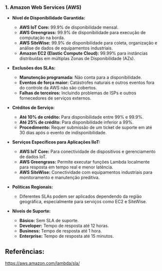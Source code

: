 ### 1. Amazon Web Services (AWS)

- **Nível de Disponibilidade Garantida:**
  - **AWS IoT Core:** 99.9% de disponibilidade mensal.
  - **AWS Greengrass:** 99.9% de disponibilidade para execução de computação na borda.
  - **AWS SiteWise:** 99.9% de disponibilidade para coleta, organização e análise de dados de equipamentos industriais.
  - **Amazon EC2 (Elastic Compute Cloud):** 99.99% para instâncias distribuídas em múltiplas Zonas de Disponibilidade (AZs).

- **Exclusões dos SLAs:**
  - **Manutenção programada:** Não conta para a disponibilidade.
  - **Eventos de força maior:** Catástrofes naturais e outros eventos fora do controle da AWS não são cobertos.
  - **Falhas de terceiros:** Incluindo problemas de ISPs e outros fornecedores de serviços externos.

- **Créditos de Serviço:**
  - **Até 10% de crédito:** Para disponibilidade entre 99% e 99.9%.
  - **Até 25% de crédito:** Para disponibilidade inferior a 99%.
  - **Procedimento:** Requer submissão de um ticket de suporte em até 30 dias após o evento de indisponibilidade.

- **Serviços Específicos para Aplicações IIoT:**
  - **AWS IoT Core:** Para conectividade de dispositivos e gerenciamento de dados IoT.
  - **AWS Greengrass:** Permite executar funções Lambda localmente para resposta em tempo real e menor latência.
  - **AWS SiteWise:** Conectividade com equipamentos industriais para monitoramento e manutenção preditiva.

- **Políticas Regionais:**
  - Diferentes SLAs podem ser aplicados dependendo da região geográfica, especialmente para serviços como EC2 e SiteWise.

- **Níveis de Suporte:**
  - **Básico:** Sem SLA de suporte.
  - **Developer:** Tempo de resposta até 12 horas.
  - **Business:** Tempo de resposta até 1 hora.
  - **Enterprise:** Tempo de resposta até 15 minutos.

## Referências:
https://aws.amazon.com/lambda/sla/